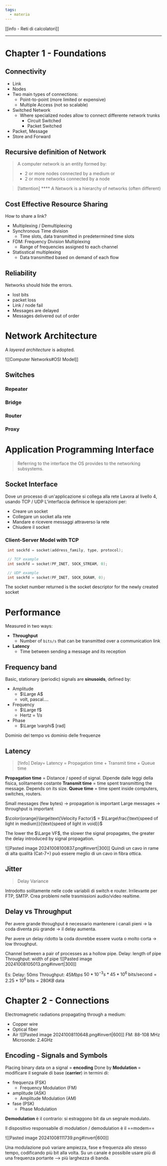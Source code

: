```yaml
---
tags:
  - materia
---
```

[[info - Reti di calcolatori]]

---
# Chapter 1 - Foundations

## Connectivity 
- Link
- Nodes 
- Two main types of connections: 
	- Point-to-point (more limited or expensive)
	- Multiple Access (not so scalable)
- Switched Network 
	- Where specialized nodes allow to connect differente network trunks
		- Circuit Switched 
		- Packet Switched
- Packet, Message
- Store and Forward

## Recursive definition of Network 

> A computer network is an entity formed by: 
> - 2 or more nodes connected by a medium 
> or
> - 2 or more networks connected by a node

> [!attention]  **** 
 > A Network is a hierarchy of networks (often different)
 
## Cost Effective Resource Sharing
How to share a link? 
- Multiplexing / Demultiplexing 
- Synchronous Time division
	- Time slots, data transmitted in predetermined time slots
- FDM: Frequency Division Multiplexing
	- Range of frequencies assigned to each channel 
- Statisstical multiplexing 
	- Data transmitted based on demand of each flow

## Reliability
Networks should hide the errors. 
- lost bits
- packet loss
- Link / node fail
- Messages are delayed
- Messages delivered out of order

# Network Architecture
A *layered architecture* is adopted. 

![[Computer Networks#OSI Model]]


## Switches

### Repeater 

### Bridge

### Router 

### Proxy

# Application Programming Interface
> Referring to the interface the OS provides to the networking subsystems. 

## Socket Interface 
Dove un processo di un'applicazione si collega alla rete
Lavora al livello 4, usando TCP / UDP
L'interfaccia definisce le operazioni per: 
- Creare un socket
- Collegare un socket alla rete
- Mandare e ricevere messaggi attraverso la rete
- Chiudere il socket 

### Client-Server Model with TCP 
```c
 int sockfd = socket(address_family, type, protocol); 

 // TCP example
 int sockfd = socket(PF_INET, SOCK_STREAM, 0);

 // UDP example
 int sockfd = socket(PF_INET, SOCK_DGRAM, 0);

```
The socket number returned is the socket descriptor for the newly created socket

# Performance
Measured in two ways:
- **Throughput**
	- Number of `bits/s` that can be transmitted over a communication link
- **Latency**
	- Time between sending a message and its reception

## Frequency band
Basic, stationary (periodic) signals are **sinusoids**, defined by: 
- Amplitude
	- $\Large A$
	- volt, pascal....
- Frequency
	- $\Large f$ 
	- Hertz = $1/s$ 
- Phase
	- $\Large \varphi$ [rad]

Dominio del tempo vs dominio delle frequenze

## Latency 

> [!info] Delay=
> Latency = Propagation time + Transmit time + Queue time

**Propagation time** = Distance / speed of signal. Dipende dalle leggi della fisica, solitamente costante
**Transmit time** = time spent transmitting the message. Depends on its size.
**Queue time** = time spent inside computers, switches, routers. 

Small messages (few bytes) -> propagation is important
Large messages -> throughput is important 

$\color{orange}\large\text{Velocity Factor}$ = $\Large\frac{\text{speed of light in medium}}{\text{speed of light in void}}$ 

The lower the $\Large VF$, the slower the signal propagates, the greater the delay introduced by signal propagation. 

![[Pasted image 20241008100837.png#invert|300]]
Quindi un cavo in rame di alta qualità (Cat-7+) può essere meglio di un cavo in fibra ottica. 

## Jitter
> Delay Variance 

Introdotto solitamente nelle code variabili di switch e router. Irrilevante per FTP, SMTP. Crea problemi nelle trasmissioni audio/video realtime. 

## Delay vs Throughput 
Per avere grande throughput è necessario mantenere i canali pieni -> la coda diventa più grande -> il delay aumenta.

Per avere un delay ridotto la coda dovrebbe essere vuota o molto corta -> low throughput. 

Channel between a pair of processes as a hollow pipe.
Delay: length of pipe
Throughput: width of pipe
![[Pasted image 20241008105013.png#invert|300]]

Es: 
Delay: $50 ms$
Throughput: $45 Mbps$ 
$50*10^{-3}s * 45 * 10^{6}\;\text{bits/second} = 2.25*10^{6}\;\text{bits}=280KB \;\text{data}$   

# Chapter 2 - Connections
Electromagnetic radiations propagating through a medium: 
- Copper wire
- Optical fiber
- Air
![[Pasted image 20241008110648.png#invert|600]]
FM: 88-108 MHz
Microonde: 2.4GHz

## Encoding - Signals and Symbols 

Placing binary data on a signal = **encoding**
Done by **Modulation** = modificare il segnale di base (**carrier**) in termini di:
- frequenza (FSK)
	- Frequency Modulation (FM)
- amplitude (ASK) 
	- Amplitude Modulation (AM)
- fase (PSK)
	- Phase Modulation 

**Demodulation** è il contrario: si estraggono bit da un segnale modulato. 

Il dispositivo responsabile di modulation / demodulation è il ==modem==

![[Pasted image 20241008111739.png#invert|600]]

Una modulazione può variare ampiezza, fase e frequenza allo stesso tempo, codificando più bit alla volta. Su un canale è possibile usare più di una frequenza portante --> più larghezza di banda.


